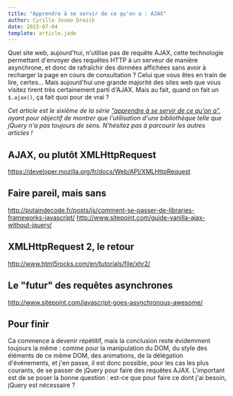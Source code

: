 ```yaml
---
title: "Apprendre à se servir de ce qu'on a : AJAX"
author: Cyrille Jesmo Drazik
date: 2015-07-04
template: article.jade
---
```


Quel site web, aujourd'hui, n'utilise pas de requête AJAX, cette technologie permettant d'envoyer des requêtes HTTP à un serveur de manière asynchrone, et donc de rafraîchir des données affichées sans avoir à recharger la page en cours de consultation ? Celui que vous êtes en train de lire, certes... Mais aujourd'hui une grande majorité des sites web que vous visitez tirent très certainement parti d'AJAX. Mais au fait, quand on fait un `$.ajax()`, ça fait quoi pour de vrai ?

<span class="more"></span>

_Cet article est le sixième de la série ["apprendre à se servir de ce qu'on a"](/articles/apprendre-a-se-servir-de-ce-quon-a), ayant pour objectif de montrer que l'utilisation d'une bibliothèque telle que jQuery n'a pas toujours de sens. N'hésitez pas à parcourir les autres articles !_

## AJAX, ou plutôt XMLHttpRequest

https://developer.mozilla.org/fr/docs/Web/API/XMLHttpRequest

## Faire pareil, mais sans

http://putaindecode.fr/posts/js/comment-se-passer-de-libraries-frameworks-javascript/
http://www.sitepoint.com/guide-vanilla-ajax-without-jquery/

## XMLHttpRequest 2, le retour

http://www.html5rocks.com/en/tutorials/file/xhr2/

## Le "futur" des requêtes asynchrones

http://www.sitepoint.com/javascript-goes-asynchronous-awesome/

## Pour finir

Ca commence à devenir répétitif, mais la conclusion reste évidemment toujours la même : comme pour la manipulation du DOM, du style des éléments de ce même DOM, des animations, de la délégation d'événements, et j'en passe, il est donc possible, pour les cas les plus courants, de se passer de jQuery pour faire des requêtes AJAX. L'important est de se poser la bonne question : est-ce que pour faire ce dont j'ai besoin, jQuery est nécessaire ?
